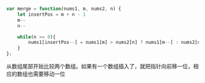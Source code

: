 ```js
var merge = function(nums1, m, nums2, n) {
    let insertPos = m + n - 1
    m--
    n--

    while(n >= 0){
        nums1[insertPos--] = nums1[m] > nums2[n] ? nums1[m--] : nums2[n--]
    }
};
```

从数组尾部开始比较两个数组。如果有一个数组插入了，就把指针向前移一位，相应的数组也需要移动一位